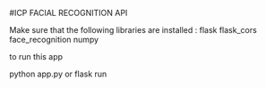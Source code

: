 #ICP FACIAL RECOGNITION API 


Make sure that the following libraries are installed :
flask
flask_cors
face_recognition
numpy




to run this app 

python app.py
or
flask run